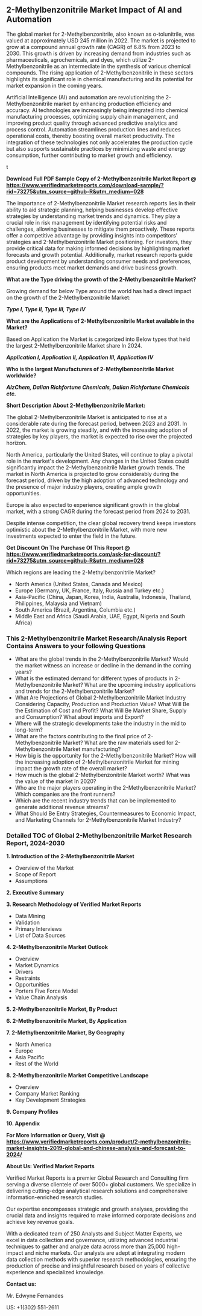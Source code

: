 <h2>2-Methylbenzonitrile Market Impact of AI and Automation</h2><p>The global market for 2-Methylbenzonitrile, also known as o-tolunitrile, was valued at approximately USD 245 million in 2022. The market is projected to grow at a compound annual growth rate (CAGR) of 6.8% from 2023 to 2030. This growth is driven by increasing demand from industries such as pharmaceuticals, agrochemicals, and dyes, which utilize 2-Methylbenzonitrile as an intermediate in the synthesis of various chemical compounds. The rising application of 2-Methylbenzonitrile in these sectors highlights its significant role in chemical manufacturing and its potential for market expansion in the coming years.</p><p>Artificial Intelligence (AI) and automation are revolutionizing the 2-Methylbenzonitrile market by enhancing production efficiency and accuracy. AI technologies are increasingly being integrated into chemical manufacturing processes, optimizing supply chain management, and improving product quality through advanced predictive analytics and process control. Automation streamlines production lines and reduces operational costs, thereby boosting overall market productivity. The integration of these technologies not only accelerates the production cycle but also supports sustainable practices by minimizing waste and energy consumption, further contributing to market growth and efficiency.</p>t</p><p id="" class=""><strong>Download Full PDF Sample Copy of 2-Methylbenzonitrile Market Report @ <a href="https://www.verifiedmarketreports.com/download-sample/?rid=73275&utm_source=github-R&utm_medium=028" target="_blank">https://www.verifiedmarketreports.com/download-sample/?rid=73275&utm_source=github-R&utm_medium=028</a></strong></p><p>The importance of&nbsp;2-Methylbenzonitrile Market research reports lies in their ability to aid strategic planning, helping businesses develop effective strategies by understanding market trends and dynamics. They play a crucial role in risk management by identifying potential risks and challenges, allowing businesses to mitigate them proactively. These reports offer a competitive advantage by providing insights into competitors' strategies and 2-Methylbenzonitrile Market positioning. For investors, they provide critical data for making informed decisions by highlighting market forecasts and growth potential. Additionally, market research reports guide product development by understanding consumer needs and preferences, ensuring products meet market demands and drive business growth.</p><p><strong>What are the&nbsp;Type driving the growth of the 2-Methylbenzonitrile Market?</strong></p><p id="" class="">Growing demand for below Type around the world has had a direct impact on the growth of the 2-Methylbenzonitrile Market:</p><em><strong>Type I, Type II, Type III, Type IV</strong></em></p><strong>What are the&nbsp;Applications&nbsp;of 2-Methylbenzonitrile Market available in the Market?</strong></p><p id="" class="">Based on Application the Market is categorized into Below types that held the largest 2-Methylbenzonitrile Market share In 2024.</p><em><strong>Application I, Application II, Application III, Application IV</strong></em></p><strong>Who is the largest Manufacturers of 2-Methylbenzonitrile Market worldwide?</strong></p><p><em><strong>AlzChem, Dalian Richfortune Chemicals, Dalian Richfortune Chemicals etc.</strong></em></p><p id="" class=""><strong>Short Description About 2-Methylbenzonitrile Market:</strong></p><p>The global 2-Methylbenzonitrile Market is anticipated to rise at a considerable rate during the forecast period, between 2023 and 2031. In 2022, the market is growing steadily, and with the increasing adoption of strategies by key players, the market is expected to rise over the projected horizon.</p><p>North America, particularly the United States, will continue to play a pivotal role in the market's development. Any changes in the United States could significantly impact the 2-Methylbenzonitrile Market growth trends. The market in North America is projected to grow considerably during the forecast period, driven by the high adoption of advanced technology and the presence of major industry players, creating ample growth opportunities.</p><p>Europe is also expected to experience significant growth in the global market, with a strong CAGR during the forecast period from 2024 to 2031.</p><p>Despite intense competition, the clear global recovery trend keeps investors optimistic about the 2-Methylbenzonitrile Market, with more new investments expected to enter the field in the future.</p><p id="" class=""><strong>Get Discount On The Purchase Of This Report @ <a href="https://www.verifiedmarketreports.com/ask-for-discount/?rid=73275&utm_source=github-R&utm_medium=028" target="_blank">https://www.verifiedmarketreports.com/ask-for-discount/?rid=73275&utm_source=github-R&utm_medium=028</a></strong></p>Which regions are leading the 2-Methylbenzonitrile Market?</p><ul><li>North America (United States, Canada and Mexico)</li><li>Europe (Germany, UK, France, Italy, Russia and Turkey etc.)</li><li>Asia-Pacific (China, Japan, Korea, India, Australia, Indonesia, Thailand, Philippines, Malaysia and Vietnam)</li><li>South America (Brazil, Argentina, Columbia etc.)</li><li>Middle East and Africa (Saudi Arabia, UAE, Egypt, Nigeria and South Africa)</li></ul><h3 id="" class="">This 2-Methylbenzonitrile Market Research/Analysis Report Contains Answers to your following Questions</h3><ul><li>What are the global trends in the 2-Methylbenzonitrile Market? Would the market witness an increase or decline in the demand in the coming years?</li><li>What is the estimated demand for different types of products in 2-Methylbenzonitrile Market? What are the upcoming industry applications and trends for the 2-Methylbenzonitrile Market?</li><li>What Are Projections of Global 2-Methylbenzonitrile Market Industry Considering Capacity, Production and Production Value? What Will Be the Estimation of Cost and Profit? What Will Be Market Share, Supply and Consumption? What about imports and Export?</li><li>Where will the strategic developments take the industry in the mid to long-term?</li><li>What are the factors contributing to the final price of 2-Methylbenzonitrile Market? What are the raw materials used for 2-Methylbenzonitrile Market manufacturing?</li><li>How big is the opportunity for the 2-Methylbenzonitrile Market? How will the increasing adoption of 2-Methylbenzonitrile Market for mining impact the growth rate of the overall market?</li><li>How much is the global 2-Methylbenzonitrile Market worth? What was the value of the market In 2020?</li><li>Who are the major players operating in the 2-Methylbenzonitrile Market? Which companies are the front runners?</li><li>Which are the recent industry trends that can be implemented to generate additional revenue streams?</li><li>What Should Be Entry Strategies, Countermeasures to Economic Impact, and Marketing Channels for 2-Methylbenzonitrile Market Industry?</li></ul><h3 id="" class="">Detailed TOC of Global 2-Methylbenzonitrile Market Research Report, 2024-2030</h3><p id="" class=""><strong>1. Introduction of the 2-Methylbenzonitrile Market</strong></p><ul><li>Overview of the Market</li><li>Scope of Report</li><li>Assumptions</li></ul><p id="" class=""><strong>2. Executive Summary</strong></p><p id="" class=""><strong>3. Research Methodology of Verified Market Reports</strong></p><ul><li>Data Mining</li><li>Validation</li><li>Primary Interviews</li><li>List of Data Sources</li></ul><p id="" class=""><strong>4. 2-Methylbenzonitrile Market Outlook</strong></p><ul><li>Overview</li><li>Market Dynamics</li><li>Drivers</li><li>Restraints</li><li>Opportunities</li><li>Porters Five Force Model</li><li>Value Chain Analysis</li></ul><p id="" class=""><strong>5. 2-Methylbenzonitrile Market, By Product</strong></p><p id="" class=""><strong>6. 2-Methylbenzonitrile Market, By Application</strong></p><p id="" class=""><strong>7. 2-Methylbenzonitrile Market, By Geography</strong></p><ul><li>North America</li><li>Europe</li><li>Asia Pacific</li><li>Rest of the World</li></ul><p id="" class=""><strong>8. 2-Methylbenzonitrile Market Competitive Landscape</strong></p><ul><li>Overview</li><li>Company Market Ranking</li><li>Key Development Strategies</li></ul><p id="" class=""><strong>9. Company Profiles</strong></p><p id="" class=""><strong>10. Appendix</strong></p><p id="" class=""><strong>For More Information or Query, Visit @ <a href="https://www.verifiedmarketreports.com/product/2-methylbenzonitrile-market-insights-2019-global-and-chinese-analysis-and-forecast-to-2024/" target="_blank">https://www.verifiedmarketreports.com/product/2-methylbenzonitrile-market-insights-2019-global-and-chinese-analysis-and-forecast-to-2024/</a></strong></p><p id="" class=""><strong>About Us: Verified Market Reports</strong></p><p id="" class="">Verified Market Reports is a premier Global Research and Consulting firm serving a diverse clientele of over 5000+ global customers. We specialize in delivering cutting-edge analytical research solutions and comprehensive information-enriched research studies.</p><p id="" class="">Our expertise encompasses strategic and growth analyses, providing the crucial data and insights required to make informed corporate decisions and achieve key revenue goals.</p><p id="" class="">With a dedicated team of 250 Analysts and Subject Matter Experts, we excel in data collection and governance, utilizing advanced industrial techniques to gather and analyze data across more than 25,000 high-impact and niche markets. Our analysts are adept at integrating modern data collection methods with superior research methodologies, ensuring the production of precise and insightful research based on years of collective experience and specialized knowledge.</p><p id="" class=""><strong>Contact us:</strong></p><p id="" class="">Mr. Edwyne Fernandes</p><p id="" class="">US: +1(302) 551-2611</p>